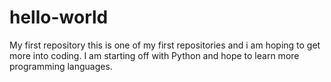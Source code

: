 # hello-world
My first repository
this is one of my first repositories and i am hoping to get more into coding. I am starting off with Python and hope to learn more programming languages. 
